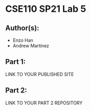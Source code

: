 # CSE110 SP21 Lab 5

## Author(s):
- Enzo Han
- Andrew Martinez

## Part 1:

LINK TO YOUR PUBLISHED SITE

## Part 2:

LINK TO YOUR PART 2 REPOSITORY